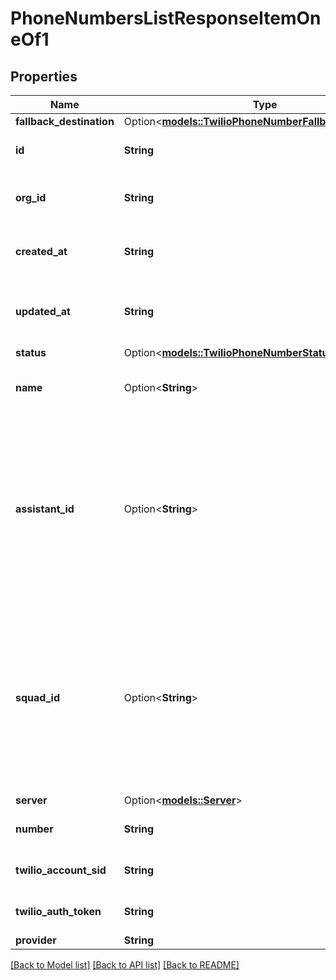 # PhoneNumbersListResponseItemOneOf1

## Properties

Name | Type | Description | Notes
------------ | ------------- | ------------- | -------------
**fallback_destination** | Option<[**models::TwilioPhoneNumberFallbackDestination**](TwilioPhoneNumberFallbackDestination.md)> |  | [optional]
**id** | **String** | This is the unique identifier for the phone number. | 
**org_id** | **String** | This is the unique identifier for the org that this phone number belongs to. | 
**created_at** | **String** | This is the ISO 8601 date-time string of when the phone number was created. | 
**updated_at** | **String** | This is the ISO 8601 date-time string of when the phone number was last updated. | 
**status** | Option<[**models::TwilioPhoneNumberStatus**](TwilioPhoneNumberStatus.md)> |  | [optional]
**name** | Option<**String**> | This is the name of the phone number. This is just for your own reference. | [optional]
**assistant_id** | Option<**String**> | This is the assistant that will be used for incoming calls to this phone number.  If neither `assistantId` nor `squadId` is set, `assistant-request` will be sent to your Server URL. Check `ServerMessage` and `ServerMessageResponse` for the shape of the message and response that is expected. | [optional]
**squad_id** | Option<**String**> | This is the squad that will be used for incoming calls to this phone number.  If neither `assistantId` nor `squadId` is set, `assistant-request` will be sent to your Server URL. Check `ServerMessage` and `ServerMessageResponse` for the shape of the message and response that is expected. | [optional]
**server** | Option<[**models::Server**](Server.md)> |  | [optional]
**number** | **String** | These are the digits of the phone number you own on your Twilio. | 
**twilio_account_sid** | **String** | This is the Twilio Account SID for the phone number. | 
**twilio_auth_token** | **String** | This is the Twilio Auth Token for the phone number. | 
**provider** | **String** |  | 

[[Back to Model list]](../README.md#documentation-for-models) [[Back to API list]](../README.md#documentation-for-api-endpoints) [[Back to README]](../README.md)


